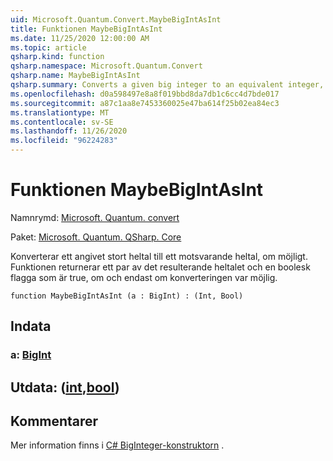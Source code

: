 ```yaml
---
uid: Microsoft.Quantum.Convert.MaybeBigIntAsInt
title: Funktionen MaybeBigIntAsInt
ms.date: 11/25/2020 12:00:00 AM
ms.topic: article
qsharp.kind: function
qsharp.namespace: Microsoft.Quantum.Convert
qsharp.name: MaybeBigIntAsInt
qsharp.summary: Converts a given big integer to an equivalent integer, if possible. The function returns a pair of the resulting integer and a Boolean flag which is true, if and only if the conversion was possible.
ms.openlocfilehash: d0a598497e8a8f019bbd8da7db1c6cc4d7bde017
ms.sourcegitcommit: a87c1aa8e7453360025e47ba614f25b02ea84ec3
ms.translationtype: MT
ms.contentlocale: sv-SE
ms.lasthandoff: 11/26/2020
ms.locfileid: "96224283"
---
```

# <a name="maybebigintasint-function"></a>Funktionen MaybeBigIntAsInt

Namnrymd: [Microsoft. Quantum. convert](xref:Microsoft.Quantum.Convert)

Paket: [Microsoft. Quantum. QSharp. Core](https://nuget.org/packages/Microsoft.Quantum.QSharp.Core)


Konverterar ett angivet stort heltal till ett motsvarande heltal, om möjligt.
Funktionen returnerar ett par av det resulterande heltalet och en boolesk flagga som är true, om och endast om konverteringen var möjlig.

```qsharp
function MaybeBigIntAsInt (a : BigInt) : (Int, Bool)
```


## <a name="input"></a>Indata

### <a name="a--bigint"></a>a: [BigInt](xref:microsoft.quantum.lang-ref.bigint)





## <a name="output--intbool"></a>Utdata: ([int](xref:microsoft.quantum.lang-ref.int),[bool](xref:microsoft.quantum.lang-ref.bool))



## <a name="remarks"></a>Kommentarer

Mer information finns i [C# BigInteger-konstruktorn](https://docs.microsoft.com/dotnet/api/system.numerics.biginteger.-ctor?view=netframework-4.7.2#System_Numerics_BigInteger__ctor_System_Int64_) .